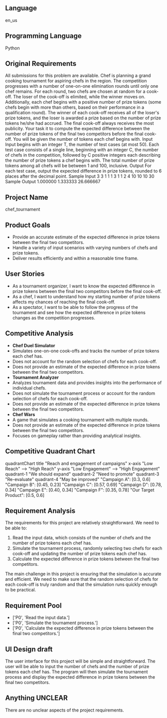 ## Language

en_us

## Programming Language

Python

## Original Requirements

All submissions for this problem are available.
Chef is planning a grand cooking tournament for aspiring chefs in the region.
The competition progresses with a number of one-on-one elimination rounds until only one chef remains.
For each round, two chefs are chosen at random for a cook-off.
The loser of the cook-off is elimited, while the winner moves on.
Additionally, each chef begins with a positive number of prize tokens
(some chefs begin with more than others, based on their performance in a qualification round).
The winner of each cook-off receives all of the loser's prize tokens, and the loser is
awarded a prize based on the number of prize tokens he/she had accrued.
The final cook-off always receives the most publicity.
Your task it to compute the expected difference between the number of prize tokens of the final two
competitors before the final cook-off.
You will be given the number of tokens each chef begins with.
Input
Input begins with an integer T, the number of test cases (at most 50).
Each test case consists of a single line, beginning with an integer C,
the number of chefs in the competition, followed by C positive integers each describing the number
of prize tokens a chef begins with.
The total number of prize tokens among all chefs will be between 1 and 100, inclusive.
Output
For each test case, output the expected difference in prize tokens, rounded to 6 places
after the decimal point.
Sample Input
3
3 1 1 1
3 1 1 2
4 10 10 10 30
Sample Output
1.000000
1.333333
26.666667


## Project Name

chef_tournament

## Product Goals

- Provide an accurate estimate of the expected difference in prize tokens between the final two competitors.
- Handle a variety of input scenarios with varying numbers of chefs and prize tokens.
- Deliver results efficiently and within a reasonable time frame.

## User Stories

- As a tournament organizer, I want to know the expected difference in prize tokens between the final two competitors before the final cook-off.
- As a chef, I want to understand how my starting number of prize tokens affects my chances of reaching the final cook-off.
- As a spectator, I want to be able to follow the progress of the tournament and see how the expected difference in prize tokens changes as the competition progresses.

## Competitive Analysis

- **Chef Duel Simulator**
- Simulates one-on-one cook-offs and tracks the number of prize tokens each chef has.
- Does not account for the random selection of chefs for each cook-off.
- Does not provide an estimate of the expected difference in prize tokens between the final two competitors.
- **Tournament Analyzer**
- Analyzes tournament data and provides insights into the performance of individual chefs.
- Does not simulate the tournament process or account for the random selection of chefs for each cook-off.
- Does not provide an estimate of the expected difference in prize tokens between the final two competitors.
- **Chef Wars**
- A game that simulates a cooking tournament with multiple rounds.
- Does not provide an estimate of the expected difference in prize tokens between the final two competitors.
- Focuses on gameplay rather than providing analytical insights.

## Competitive Quadrant Chart

quadrantChart
    title "Reach and engagement of campaigns"
    x-axis "Low Reach" --> "High Reach"
    y-axis "Low Engagement" --> "High Engagement"
    quadrant-1 "We should expand"
    quadrant-2 "Need to promote"
    quadrant-3 "Re-evaluate"
    quadrant-4 "May be improved"
    "Campaign A": [0.3, 0.6]
    "Campaign B": [0.45, 0.23]
    "Campaign C": [0.57, 0.69]
    "Campaign D": [0.78, 0.34]
    "Campaign E": [0.40, 0.34]
    "Campaign F": [0.35, 0.78]
    "Our Target Product": [0.5, 0.6]

## Requirement Analysis

The requirements for this project are relatively straightforward. We need to be able to:

1. Read the input data, which consists of the number of chefs and the number of prize tokens each chef has.
2. Simulate the tournament process, randomly selecting two chefs for each cook-off and updating the number of prize tokens each chef has.
3. Calculate the expected difference in prize tokens between the final two competitors.

The main challenge in this project is ensuring that the simulation is accurate and efficient. We need to make sure that the random selection of chefs for each cook-off is truly random and that the simulation runs quickly enough to be practical.

## Requirement Pool

- ['P0', 'Read the input data.']
- ['P0', 'Simulate the tournament process.']
- ['P0', 'Calculate the expected difference in prize tokens between the final two competitors.']

## UI Design draft

The user interface for this project will be simple and straightforward. The user will be able to input the number of chefs and the number of prize tokens each chef has. The program will then simulate the tournament process and display the expected difference in prize tokens between the final two competitors.

## Anything UNCLEAR

There are no unclear aspects of the project requirements.


